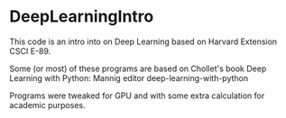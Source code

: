 # DeepLearningIntro
This code is an intro into on Deep Learning based on Harvard Extension CSCI E-89.

Some (or most) of these programs are based on Chollet's book Deep Learning with Python: 
Mannig editor deep-learning-with-python

Programs were tweaked for GPU and with some extra calculation for academic purposes.

